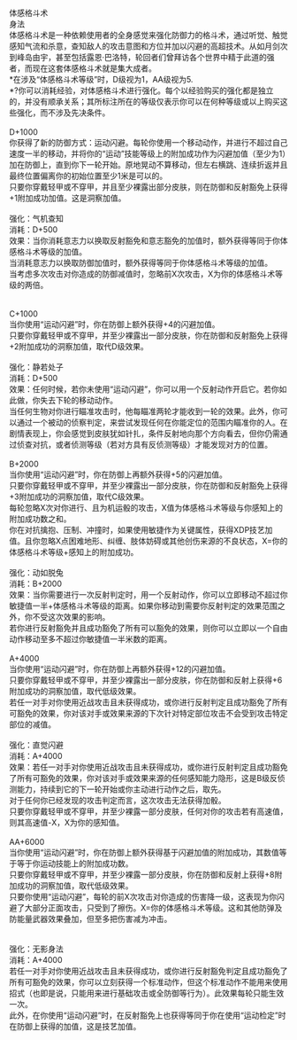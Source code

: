 <title>体感格斗术</title>
<meta name="GENERATOR" content="WinCHM">
<meta http-equiv="Content-Type" content="text/html; charset=gb2312">
<br>体感格斗术
<br>身法
<br>体感格斗术是一种依赖使用者的全身感觉来强化防御力的格斗术，通过听觉、触觉感知气流和杀意，查知敌人的攻击意图和方位并加以闪避的高超技术。从如月剑次到峰岛由宇，甚至包括露恩·巴洛特，轮回者们曾拜访各个世界中精于此道的强者，而现在这套体感格斗术就是集大成者。
<br>*在涉及“体感格斗术等级”时，D级视为1，AA级视为5.
<br>*?你可以消耗经验，对体感格斗术进行强化。每个以经验购买的强化都是独立的，并没有顺承关系；其所标注所在的等级仅表示你可以在何种等级或以上购买这些强化，而不涉及先决条件。
<br>
<br>D+1000
<br>你获得了新的防御方式：运动闪避。每轮你使用一个移动动作，并进行不超过自己速度一半的移动，并将你的“运动”技能等级上的附加成功作为闪避加值（至少为1）加在防御上，直到你下一轮开始。原地晃动不算移动，但左右横跳、连续折返并且最终位置偏离你的初始位置至少1米是可以的。
<br>只要你穿戴轻甲或不穿甲，并且至少裸露出部分皮肤，则在防御和反射豁免上获得+1附加成功加值。这是洞察加值。
<br>
<br>强化：气机查知
<br>消耗：D+500
<br>效果：当你消耗意志力以换取反射豁免和意志豁免的加值时，额外获得等同于你体感格斗术等级的加值。
<br>当消耗意志力以换取防御加值时，额外获得等同于你体感格斗术等级的加值。
<br>当考虑多次攻击对你造成的防御减值时，忽略前X次攻击，X为你的体感格斗术等级的两倍。
<br>
<br>
<br>C+1000
<br>当你使用“运动闪避”时，你在防御上额外获得+4的闪避加值。
<br>只要你穿戴轻甲或不穿甲，并至少裸露出一部分皮肤，你在防御和反射豁免上获得+2附加成功的洞察加值，取代D级效果。
<br>
<br>强化：静若处子
<br>消耗：D+500
<br>效果：任何时候，若你未使用“运动闪避”，你可以用一个反射动作开启它。若你如此做，你失去下轮的移动动作。
<br>当任何生物对你进行瞄准攻击时，他每瞄准两轮才能收到一轮的效果。此外，你可以通过一个被动的侦察判定，来尝试发现任何在你能定位的范围内瞄准你的人。在剧情表现上，你会感觉到皮肤犹如针扎，条件反射地向那个方向看去，但你仍需通过侦查对抗，或者侦测等级（若对方具有反侦测等级）才能发现对方的位置。
<br>
<br>B+2000
<br>当你使用“运动闪避”时，你在防御上再额外获得+5的闪避加值。
<br>只要你穿戴轻甲或不穿甲，并至少裸露出一部分皮肤，你在防御和反射豁免上获得+3附加成功的洞察加值，取代C级效果。
<br>每轮忽略X次对你进行、且为机运骰的攻击，X值为体感格斗术等级与你感知上的附加成功数之和。
<br>你在对抗擒抱、压制、冲撞时，如果使用敏捷作为关键属性，获得XDP技艺加值。且你忽略X点困难地形、纠缠、肢体妨碍或其他创伤来源的不良状态，X=你的体感格斗术等级+感知上的附加成功。
<br>
<br>强化：动如脱兔
<br>消耗：B+2000
<br>效果：当你需要进行一次反射判定时，用一个反射动作，你可以立即移动不超过你敏捷值一半+体感格斗术等级的距离。如果你移动到需要你反射判定的效果范围之外，你不受这次效果的影响。
<br>若你进行反射豁免并且成功豁免了所有可以豁免的效果，则你可以立即以一个自由动作移动至多不超过你敏捷值一半米数的距离。
<br>
<br>A+4000
<br>当你使用“运动闪避”时，你在防御上再额外获得+12的闪避加值。
<br>只要你穿戴轻甲或不穿甲，并至少裸露出一部分皮肤，你在防御和反射上获得+6附加成功的洞察加值，取代低级效果。
<br>若任一对手对你使用近战攻击且未获得成功，或你进行反射判定且成功豁免了所有可豁免的效果，你对该对手或效果来源的下次针对特定部位攻击不会受到攻击特定部位的减值。
<br>
<br>强化：直觉闪避 
<br>消耗：A+4000
<br>效果：若任一对手对你使用近战攻击且未获得成功，或你进行反射判定且成功豁免了所有可豁免的效果，你对该对手或效果来源的任何感知能力隐形，这是B级反侦测能力，持续到它的下一轮开始或你主动进行动作之后，取先。
<br>对于任何你已经发现的攻击判定而言，这次攻击无法获得加骰。
<br>只要你穿戴轻甲或不穿甲，并至少裸露一部分皮肤，任何对你的攻击若有高速值，则其高速值-X，X为你的感知值。
<br>
<br>AA+6000
<br>当你使用“运动闪避”时，你在防御上额外获得基于闪避加值的附加成功，其数值等于等于你运动技能上的附加成功数。
<br>只要你穿戴轻甲或不穿甲，并至少裸露一部分皮肤，你在防御和反射上获得+8附加成功的洞察加值，取代低级效果。
<br>只要你使用“运动闪避”，每轮的前X次攻击对你造成的伤害降一级，这表现为你闪避了大部分正面攻击，只受到了擦伤。X=你的体感格斗术等级。这和其他防弹及防能量武器效果叠加，但至多把伤害减为冲击。
<br>
<br>
<br>强化：无影身法
<br>消耗：A+4000
<br>若任一对手对你使用近战攻击且未获得成功，或你进行反射豁免判定且成功豁免了所有可豁免的效果，你可以立刻获得一个标准动作，但这个标准动作不能用来使用招式（也即是说，只能用来进行基础攻击或全防御等行为）。此效果每轮只能生效一次。
<br>此外，在你使用“运动闪避”时，在反射豁免上也获得等同于你在使用“运动检定”时在防御上获得的加值，这是技艺加值。